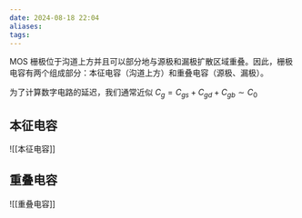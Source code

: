 ```yaml
---
date: 2024-08-18 22:04
aliases: 
tags: 
---
```

MOS 栅极位于沟道上方并且可以部分地与源极和漏极扩散区域重叠。因此，栅极电容有两个组成部分：本征电容（沟道上方）和重叠电容（源极、漏极）。

为了计算数字电路的延迟，我们通常近似 $C_{g}=C_{gs}+C_{gd}+C_{gb}\sim C_{0}$

## 本征电容

![[本征电容]]

## 重叠电容

![[重叠电容]]

